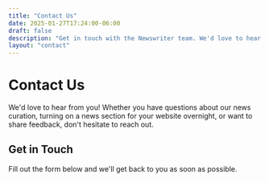 ```yaml
---
title: "Contact Us"
date: 2025-01-27T17:24:00-06:00
draft: false
description: "Get in touch with the Newswriter team. We'd love to hear from you."
layout: "contact"
---
```


# Contact Us

We'd love to hear from you! Whether you have questions about our news curation, turning on a news section for your website overnight, or want to share feedback, don't hesitate to reach out.

## Get in Touch

Fill out the form below and we'll get back to you as soon as possible.
